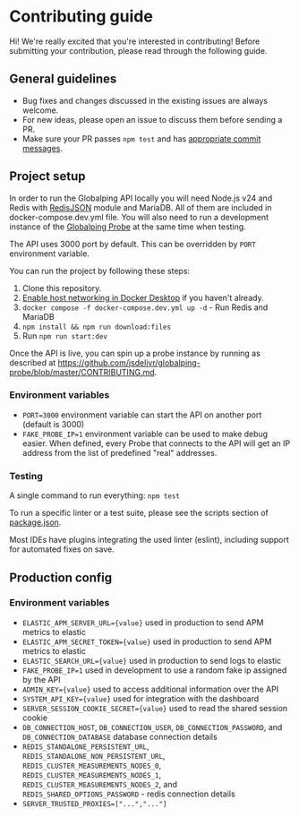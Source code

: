# Contributing guide

Hi! We're really excited that you're interested in contributing! Before submitting your contribution, please read through the following guide.

## General guidelines

-   Bug fixes and changes discussed in the existing issues are always welcome.
-   For new ideas, please open an issue to discuss them before sending a PR.
-   Make sure your PR passes `npm test` and has [appropriate commit messages](https://github.com/jsdelivr/globalping/commits/master).

## Project setup

In order to run the Globalping API locally you will need Node.js v24 and Redis with [RedisJSON](https://oss.redis.com/redisjson/) module and MariaDB. All of them are included in docker-compose.dev.yml file. You will also need to run a development instance of the [Globalping Probe](https://github.com/jsdelivr/globalping-probe) at the same time when testing.

The API uses 3000 port by default. This can be overridden by `PORT` environment variable.

You can run the project by following these steps:

1. Clone this repository.
2. [Enable host networking in Docker Desktop](https://docs.docker.com/engine/network/drivers/host/#docker-desktop) if you haven't already.
3. `docker compose -f docker-compose.dev.yml up -d` - Run Redis and MariaDB
4. `npm install && npm run download:files`
5. Run `npm run start:dev`

Once the API is live, you can spin up a probe instance by running as described at https://github.com/jsdelivr/globalping-probe/blob/master/CONTRIBUTING.md.

### Environment variables
- `PORT=3000` environment variable can start the API on another port (default is 3000)
- `FAKE_PROBE_IP=1` environment variable can be used to make debug easier. When defined, every Probe
  that connects to the API will get an IP address from the list of predefined "real" addresses.

### Testing

A single command to run everything: `npm test`

To run a specific linter or a test suite, please see the scripts section of [package.json](package.json).

Most IDEs have plugins integrating the used linter (eslint), including support for automated fixes on save.

## Production config

### Environment variables

- `ELASTIC_APM_SERVER_URL={value}` used in production to send APM metrics to elastic
- `ELASTIC_APM_SECRET_TOKEN={value}` used in production to send APM metrics to elastic
- `ELASTIC_SEARCH_URL={value}` used in production to send logs to elastic
- `FAKE_PROBE_IP=1` used in development to use a random fake ip assigned by the API
- `ADMIN_KEY={value}` used to access additional information over the API
- `SYSTEM_API_KEY={value}` used for integration with the dashboard
- `SERVER_SESSION_COOKIE_SECRET={value}` used to read the shared session cookie
- `DB_CONNECTION_HOST`, `DB_CONNECTION_USER`, `DB_CONNECTION_PASSWORD`, and `DB_CONNECTION_DATABASE` database connection details
- `REDIS_STANDALONE_PERSISTENT_URL`, `REDIS_STANDALONE_NON_PERSISTENT_URL`, `REDIS_CLUSTER_MEASUREMENTS_NODES_0`, `REDIS_CLUSTER_MEASUREMENTS_NODES_1`, `REDIS_CLUSTER_MEASUREMENTS_NODES_2`, and `REDIS_SHARED_OPTIONS_PASSWORD` - redis connection details
- `SERVER_TRUSTED_PROXIES=["...","..."]`
